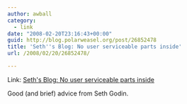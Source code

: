 ```yaml
---
author: awball
category:
  - link
date: "2008-02-20T23:16:43+00:00"
guid: http://blog.polarweasel.org/post/26852478
title: 'Seth''s Blog: No user serviceable parts inside'
url: /2008/02/20/26852478/

---
```

Link: [Seth's Blog: No user serviceable parts inside](http://sethgodin.typepad.com/seths_blog/2008/02/no-user-servica.html)

Good (and brief) advice from Seth Godin.
